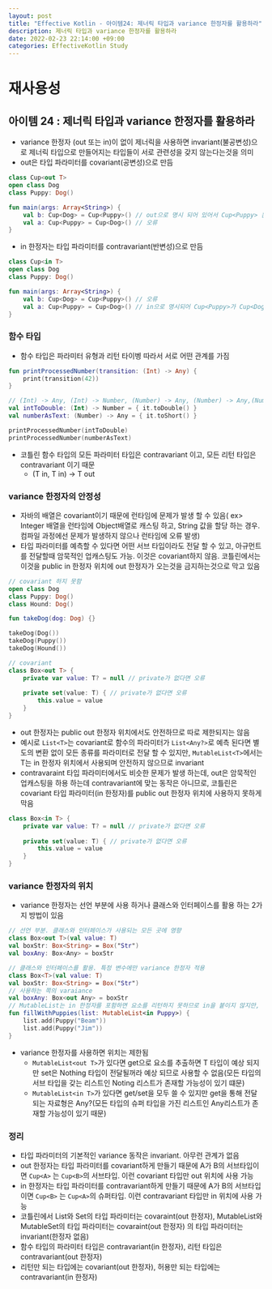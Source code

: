 ```yaml
---
layout: post
title: "Effective Kotlin - 아이템24: 제너릭 타입과 variance 한정자를 활용하라"
description: 제너릭 타입과 variance 한정자를 활용하라
date: 2022-02-23 22:14:00 +09:00
categories: EffectiveKotlin Study
---
```



# 재사용성

## 아이템 24 : 제너릭 타입과 variance 한정자를 활용하라
- variance 한정자 (out 또는 in)이 없이 제너릭을 사용하면 invariant(불공변성)으로 제너릭 타입으로 만들어지는 타입들이 서로 관련성을 갖지 않는다는것을 의미
- out은 타입 파라미터를 covariant(공변성)으로 만듬

```kotlin
class Cup<out T>
open class Dog
class Puppy: Dog()

fun main(args: Array<String>) {
    val b: Cup<Dog> = Cup<Puppy>() // out으로 명시 되어 있어서 Cup<Puppy> 는 Cup<Dog>의 서브 타입
    val a: Cup<Puppy> = Cup<Dog>() // 오류
}
```

- in 한정자는 타입 파라미터를 contravariant(반변성)으로 만듬

```kotlin
class Cup<in T>
open class Dog
class Puppy: Dog()

fun main(args: Array<String>) {
    val b: Cup<Dog> = Cup<Puppy>() // 오류
    val a: Cup<Puppy> = Cup<Dog>() // in으로 명시되어 Cup<Puppy>가 Cup<Dog>의 슈퍼 타입
}
```

### 함수 타입
- 함수 타입은 파라미터 유형과 리턴 타이벵 따라서 서로 어떤 관계를 가짐

```kotlin
fun printProcessedNumber(transition: (Int) -> Any) {
    print(transition(42))
}

// (Int) -> Any, (Int) -> Number, (Number) -> Any, (Number) -> Any,(Number) -> Number 등으로 가능. Int -> Number -> Any 의 슈퍼타입 이기 때문
val intToDouble: (Int) -> Number = { it.toDouble() }
val numberAsText: (Number) -> Any = { it.toShort() }

printProcessedNumber(intToDouble)
printProcessedNumber(numberAsText)
```

- 코틀린 함수 타입의 모든 파라미터 타입은 contravariant 이고, 모든 리턴 타입은 contravariant 이기 때문
    * (T in, T in) -> T out

### variance 한정자의 안정성
- 자바의 배열은 covariant이기 때문에 런타임에 문제가 발생 할 수 있음( ex> Integer 배열을 런타임에 Object배열로 캐스팅 하고, String 값을 할당 하는 경우. 컴파일 과정에선 문제가 발생하지 않으나 런타임에 오류 발생)
- 타입 파라미터를 예측할 수 있다면 어떤 서브 타입이라도 전달 할 수 있고, 아규먼트를 전달할때 암묵적인 업캐스팅도 가능. 이것은 covariant하지 않음. 코틀린에서는 이것을 public in 한정자 위치에 out 한정자가 오는것을 금지하는것으로 막고 있음

```kotlin
// covariant 하지 못함
open class Dog
class Puppy: Dog()
class Hound: Dog()

fun takeDog(dog: Dog) {}

takeDog(Dog())
takeDog(Puppy())
takeDog(Hound())

// covariant
class Box<out T> {
    private var value: T? = null // private가 없다면 오류
    
    private set(value: T) { // private가 없다면 오류
        this.value = value
    }
}
```

- out 한정자는 public out 한정자 위치에서도 안전하므로 따로 제한되지는 않음
- 예시로 ```List<T>```는 covariant로 함수의 파라미터가 ```List<Any?>```로 예측 된다면 별도의 변환 없이 모든 종류를 파라미터로 전달 할 수 있지만, ```MutableList<T>```에서는 T는 in 한정자 위치에서 사용되며 안전하지 않으므로 invariant
- contravaraint 타입 파라미터에서도 비슷한 문제가 발생 하는데, out은 암묵적인 업캐스팅을 하용 하는데 contravariant에 맞는 동작은 아니므로, 코틀린은 covariant 타입 파라미터(in 한정자)를 public out 한정자 위치에 사용하지 못하게 막음

```kotlin
class Box<in T> {
    private var value: T? = null // private가 없다면 오류
    
    private set(value: T) { // private가 없다면 오류
        this.value = value
    }
}
```

### variance 한정자의 위치
- variance 한정자는 선언 부분에 사용 하거나 클래스와 인터페이스를 활용 하는 2가지 방법이 있음

```kotlin
// 선언 부분. 클래스와 인터페이스가 사용되는 모든 곳에 영향
class Box<out T>(val value: T)
val boxStr: Box<String> = Box("Str")
val boxAny: Box<Any> = boxStr

// 클래스와 인터페이스를 활용. 특정 변수에만 variance 한정자 적용
class Box<T>(val value: T)
val boxStr: Box<String> = Box("Str")
// 사용하는 쪽의 varaiance
val boxAny: Box<out Any> = boxStr
// MutableList는 in 한정자를 포함하면 요소를 리턴하지 못하므로 in을 붙이지 않지만, 단일 파라미터 타입에는 붙일수 있다
fun fillWithPuppies(list: MutableList<in Puppy>) {
    list.add(Puppy("Beam"))
    list.add(Puppy("Jim"))
}
```

- variance 한정자를 사용하면 위치는 제한됨
    * ```MutableList<out T>```가 있다면 get으로 요소를 추출하면 T 타입이 예상 되지만 set은 Nothing 타입이 전달될꺼라 예상 되므로 사용할 수 없음(모든 타입의 서브 타입을 갖는 리스트인 Noting 리스트가 존재할 가능성이 있기 떄문)
    * ```MutableList<in T>```가 있다면 get/set을 모두 쓸 수 있지만 get을 통해 전달되는 자료형은 Any?(모든 타입의 슈퍼 타입을 가진 리스트인 Any리스트가 존재할 가능성이 있기 때문)

### 정리
- 타입 파라미터의 기본적인 variance 동작은 invariant. 아무런 관계가 없음
- out 한정자는 타입 파라미터를 covariant하게 만들기 때문에 A가 B의 서브타입이면 ```Cup<A>``` 는 ```Cup<B>```의 서브타입. 이런 covariant 타입만 out 위치에 사용 가능
- in 한정자는 타입 파라미터를 contravariant하게 만들기 때문에 A가 B의 서브타입이면 ```Cup<B>``` 는 ```Cup<A>```의 슈퍼타입. 이런 contravariant 타입만 in 위치에 사용 가능
- 코틀린에서 List와 Set의 타입 파라미터는 covaraint(out 한정자), MutableList와 MutableSet의 타입 파라미터는 covaraint(out 한정자) 의 타입 파라미터는 invariant(한정자 없음)
- 함수 타입의 파라미터 타입은 contravariant(in 한정자), 리턴 타입은 contravariant(out 한정자)
- 리턴만 되는 타입에는 covariant(out 한정자), 허용만 되는 타입에는 contravariant(in 한정자)